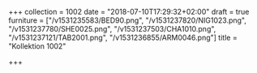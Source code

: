 +++
collection = 1002
date = "2018-07-10T17:29:32+02:00"
draft = true
furniture = ["/v1531235583/BED90.png", "/v1531237820/NIG1023.png", "/v1531237780/SHE0025.png", "/v1531237503/CHA1010.png", "/v1531237121/TAB2001.png", "/v1531236855/ARM0046.png"]
title = "Kollektion 1002"

+++
